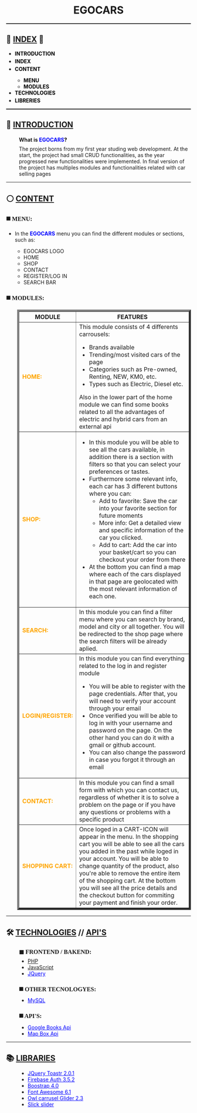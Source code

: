 <h1 align="center">EGOCARS</h1>
<hr style="height: 2px; color:white;">
<h2 id="index">📌 <u>INDEX</u> 📌</h2>
<div>
    <ul>
        <li style="margin-bottom: 4px;"><b><a style="text-decoration: none; color:black"
                    href="#index">INTRODUCTION</a></b></li>
        <li style="margin-bottom: 4px;"><b><a style="text-decoration: none; color:black" href="#index">INDEX</a></b>
        </li>
        <li style="margin-bottom: 4px;"><b><a style="text-decoration: none; color:black" href="#index">CONTENT</a></b>
        </li>
        <ul>
            <li><b><a style="text-decoration: none; color:black" href="#menu">MENU</a></b></li>
            <li><b><a style="text-decoration: none; color:black" href="#modules">MODULES</a></b></li>
        </ul>
        <li style="margin-bottom: 4px;"><b><a style="text-decoration: none; color:black"
                    href="#tech">TECHNOLOGIES</a></b></li>
        <li style="margin-bottom: 4px;"><b><a style="text-decoration: none; color:black" href="#lib">LIBRERIES</a></b>
        </li>
    </ul>
</div>
<hr style="height: 2px; color:white;">
<h2 id="index">🔗​ <u>INTRODUCTION</u></h2>
<div style="margin-left: 35px;">
    <h4>What is<a style="text-decoration: none; color:black"
            href="https://github.com/kikogilabert/8_MVC_CRUD_V.5.git"><b
                style="color:blue;"> EGOCARS</b>?</a></h4>
    <p style="margin-top: -10px;">The project borns from my first year studing web development. At the start, the project had small CRUD functionalities, as the year progressed new functionalities were implemented. In final version of the project has multiples modules and functionalities related with car selling pages</p>
</div>
<hr>
<h2 id="index">⚪ <u>CONTENT</u></h2>
    <h3 id="menu" style="font-family: serif;"><b>◼️​ MENU:</b></h3>
        <div>
            <ul>
                <li>In the <b style="color:blue;">EGOCARS</b> menu you can find the different modules or sections, such as:</li> 
                <ul>
                    <li>EGOCARS LOGO</li>
                    <li>HOME</li>
                    <li>SHOP</li>
                    <li>CONTACT</li>
                    <li>REGISTER/LOG IN</li>
                    <li>SEARCH BAR</li>
                </ul>
            </ul>
        </div>
    <h3 id="modules" style="font-family: serif;"><b>◼️​ MODULES:</b></h3>
    <div style="margin-left: 30px;">
        <table border="5" style="border-collapse: collapse;">
            <tr>
                <th>MODULE</th>
                <th>FEATURES</th>
            </tr>
            <tr>
                <td style="color: orange;"><b>HOME:</b></td> 
              <td> This module consists of 4 differents carrousels: 
                <ul>
                  <li>Brands available </li>
                  <li>Trending/most visited cars of the page </li>
                  <li>Categories such as Pre-owned, Renting, NEW, KM0, etc. </li>
                  <li>Types such as Electric, Diesel etc.</li>
                </ul> Also in the lower part of the home module we can find some books related to all the advantages of electric and hybrid cars from an external api</td>
            </tr>
            <tr>
                <td style="color: orange;"><b>SHOP:</b></td> 
              <td><ul>
                <li>In this module you will be able to see all the cars available, in addition there is a section with filters so that you can select your preferences or tastes. </li>
                <li>Furthermore some relevant info, each car has 3 different buttons where you can:
                  <ul>
                    <li> Add to favorite: Save the car into your favorite section for future moments </li>
                    <li>More info: Get a detailed view and specific information of the car you clicked.</li>
                    <li>Add to cart: Add the car into your basket/cart so you can checkout your order from there</li>
                    </ul>
                </li>
                <li>At the bottom you can find a map where each of the cars displayed in that page are geolocated with the most relevant information of each one.</li>
                </ul> </td>
            </tr>
            <tr>
                <td style="color: orange;"><b>SEARCH:</b></td>
                <td>In this module you can find a filter menu where you can search by brand, model and city or all together. You will be redirected to the shop page where the search filters will be already aplied.</td>
            </tr>
            <tr>
                <td style="color: orange;"><b>LOGIN/REGISTER:</b></td> 
              <td>
                In this module you can find everything related to the log in and register module
              <ul>
                <li>You will be able to register with the page credentials. After that,  you will need to verify your account through your email</li>
                <li>Once verified you will be able to log in with your username and password on the page. On the other hand you can do it with a gmail or github account. </li>
                <li>You can also change the password in case you forgot it through an email </li>
                </ul></td>
            </tr>
            <tr>
                <td style="color: orange;"><b>CONTACT:</b></td> 
                <td>In this module you can find a small form with which you can contact us, regardless of whether it is to solve a problem on the page or if you have any questions or problems with a specific product </td>
          </tr>
              <tr>
                <td style="color: orange;"><b>SHOPPING CART:</b></td> 
                  <td> Once loged in a CART-ICON will appear in the menu. In the shopping cart you will be able to see all the cars you added in the past while loged in your account. You will be able to change quantity of the product, also you're able to remove the entire item of the shopping cart. At the bottom you will see all the price details and the checkout button for commiting your payment and finish your order.</td>
          </tr>
        </table>
    </div>
</div>
<hr>
<h2 id="tech">🛠️ <u>TECHNOLOGIES</u> <b>//</b> <u>API'S</u></h2>
<div style="margin-left: 35px;">
    <h3 style="font-family: serif;"><b>◼​ FRONTEND / BAKEND:</b></h3>
        <ul style="margin-top: -10px;">
            <li><a href="https://www.php.net/">PHP</a></li>
            <li><a href="https://developer.mozilla.org/es/docs/Web/JavaScript">JavaScript</a></li>
            <li><a style="color: blue;" href="https://jquery.com/">JQuery</a></li>
        </ul>
    <h3 style="font-family: serif;"><b>◼️​ OTHER TECNOLOGYES:</b></h3>
        <ul style="margin-top: -10px;"> 
            <li><a style="color: blue;" href="https://www.mysql.com/">MySQL</a></li>
        </ul>
    <h3 style="font-family: serif;"><b>◼️​ API'S:</b></h3>
        <ul style="margin-top: -10px;">
            <li><a style="color: blue;" href="https://developers.google.com/books">Google Books Api</a></li>
            <li><a style="color: blue;" href="https://docs.mapbox.com/mapbox.js/api/v3.3.1/">Map Box Api</a></li>
        </ul>
</div>
<hr>
<h2 id="lib">📚 <u>LIBRARIES</u></h2>
<div style="margin-left: 35px;">
    <ul style="margin-top: -5px;">
        <li><a style="color: blue;" href="https://cdnout.com/cdn/toastr.js@2.1.1/">JQuery Toastr 2.0.1</a></li>
        <li><a style="color: blue;" href="https://console.firebase.google.com/">Firebase Auth 3.5.2</a></li>
        <li><a style="color: blue;" href="https://getbootstrap.com/docs/4.0/">Boostrap 4.0</a></li>
        <li><a style="color: blue;" href="https://fontawesome.com/">Font Awesome 6.1</a></li>
        <li><a style="color: blue;" href="https://owlcarousel2.github.io/OwlCarousel2/">Owl carrusel Glider 2.3</a></li>
        <li><a style="color: blue;" href="https://kenwheeler.github.io/slick/">Slick slider</a></li>
    </ul>
</div>
